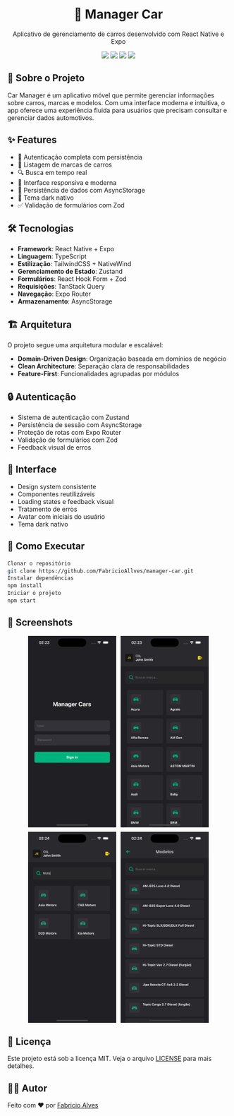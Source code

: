 <div align="center">
  <h1>🚗 Manager Car</h1>
  <p>Aplicativo de gerenciamento de carros desenvolvido com React Native e Expo</p>
</div>

<div align="center">
  <img src="https://img.shields.io/badge/React_Native-20232A?style=for-the-badge&logo=react&logoColor=61DAFB" />
  <img src="https://img.shields.io/badge/Expo-000020?style=for-the-badge&logo=expo&logoColor=white" />
  <img src="https://img.shields.io/badge/TypeScript-007ACC?style=for-the-badge&logo=typescript&logoColor=white" />
  <img src="https://img.shields.io/badge/Tailwind_CSS-38B2AC?style=for-the-badge&logo=tailwind-css&logoColor=white" />
</div>

## 📱 Sobre o Projeto

Car Manager é um aplicativo móvel que permite gerenciar informações sobre carros, marcas e modelos. Com uma interface moderna e intuitiva, o app oferece uma experiência fluida para usuários que precisam consultar e gerenciar dados automotivos.

## ✨ Features

- 🔐 Autenticação completa com persistência
- 🚙 Listagem de marcas de carros
- 🔍 Busca em tempo real
- 📱 Interface responsiva e moderna
- 💾 Persistência de dados com AsyncStorage
- 🌙 Tema dark nativo
- ✅ Validação de formulários com Zod

## 🛠️ Tecnologias

- **Framework**: React Native + Expo
- **Linguagem**: TypeScript
- **Estilização**: TailwindCSS + NativeWind
- **Gerenciamento de Estado**: Zustand
- **Formulários**: React Hook Form + Zod
- **Requisições**: TanStack Query
- **Navegação**: Expo Router
- **Armazenamento**: AsyncStorage

## 🏗️ Arquitetura

O projeto segue uma arquitetura modular e escalável:

- **Domain-Driven Design**: Organização baseada em domínios de negócio
- **Clean Architecture**: Separação clara de responsabilidades
- **Feature-First**: Funcionalidades agrupadas por módulos

## 🔒 Autenticação

- Sistema de autenticação com Zustand
- Persistência de sessão com AsyncStorage
- Proteção de rotas com Expo Router
- Validação de formulários com Zod
- Feedback visual de erros

## 🎨 Interface

- Design system consistente
- Componentes reutilizáveis
- Loading states e feedback visual
- Tratamento de erros
- Avatar com iniciais do usuário
- Tema dark nativo

## 🚀 Como Executar

```bash
Clonar o repositório
git clone https://github.com/FabricioAllves/manager-car.git
Instalar dependências
npm install
Iniciar o projeto
npm start
```

## 📱 Screenshots
<div align="center" style="display: flex; flex-direction: row; gap: 10px; flex-wrap: wrap; justify-content: center;">
<img width="200" src="https://github.com/FabricioAllves/car-manager/blob/main/assets/images/img1.png" alt="Screenshot" />
<img width="200" src="https://github.com/FabricioAllves/car-manager/blob/main/assets/images/img2.png" alt="Screenshot" />
<img width="200" src="https://github.com/FabricioAllves/car-manager/blob/main/assets/images/img3.png" alt="Screenshot" />
<img width="200" src="https://github.com/FabricioAllves/car-manager/blob/main/assets/images/img4.png" alt="Screenshot" />
</div>

## 📝 Licença

Este projeto está sob a licença MIT. Veja o arquivo [LICENSE](LICENSE) para mais detalhes.

## 👨‍💻 Autor

Feito com ❤️ por [Fabricio Alves](https://github.com/FabricioAllves)
